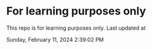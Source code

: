 # For learning purposes only
This repo is for learning purposes only.
Last updated at

Sunday, February 11, 2024 2:39:02 PM

